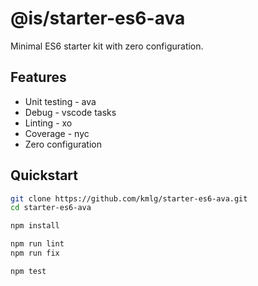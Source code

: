 # @is/starter-es6-ava

Minimal ES6 starter kit with zero configuration.

## Features

- Unit testing - ava
- Debug - vscode tasks
- Linting - xo
- Coverage - nyc
- Zero configuration

## Quickstart

```bash
git clone https://github.com/kmlg/starter-es6-ava.git
cd starter-es6-ava

npm install

npm run lint
npm run fix

npm test
```